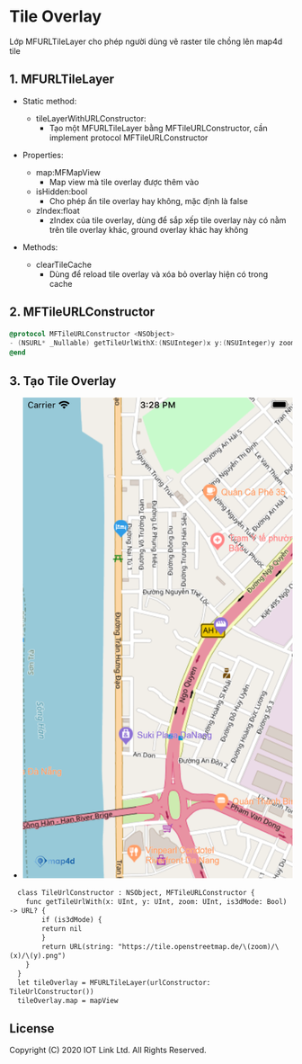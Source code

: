 # Tile Overlay
Lớp MFURLTileLayer cho phép người dùng vẽ raster tile chồng lên map4d tile


## 1. MFURLTileLayer

- Static method:
    + tileLayerWithURLConstructor:
        + Tạo một MFURLTileLayer bằng MFTileURLConstructor, cần implement protocol MFTileURLConstructor

- Properties:
    - map:MFMapView
        - Map view mà tile overlay được thêm vào
    - isHidden:bool
        - Cho phép ẩn tile overlay hay không, mặc định là false
    - zIndex:float
        - zIndex của tile overlay, dùng để sắp xếp tile overlay này có nằm trên tile overlay khác, ground overlay khác hay không

- Methods:
    - clearTileCache
        - Dùng để reload tile overlay và xóa bỏ overlay hiện có trong cache

## 2. MFTileURLConstructor

```objective-c
@protocol MFTileURLConstructor <NSObject>
- (NSURL* _Nullable) getTileUrlWithX:(NSUInteger)x y:(NSUInteger)y zoom:(NSUInteger)zoom is3dMode:(bool)is3dMode;
@end
```

## 3. Tạo Tile Overlay

  -  ![MAP4DSDK](../resource/v1.4/../../../resource/v1.4/tile-overlay.png) 
  
```switf
  class TileUrlConstructor : NSObject, MFTileURLConstructor {
    func getTileUrlWith(x: UInt, y: UInt, zoom: UInt, is3dMode: Bool) -> URL? {
        if (is3dMode) {
        return nil
        }
        return URL(string: "https://tile.openstreetmap.de/\(zoom)/\(x)/\(y).png")
    }
  }
  let tileOverlay = MFURLTileLayer(urlConstructor: TileUrlConstructor())
  tileOverlay.map = mapView
```

License
-------

Copyright (C) 2020 IOT Link Ltd. All Rights Reserved.